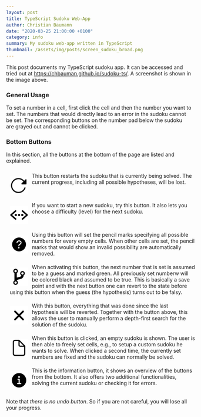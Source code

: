 ```yaml
---
layout: post
title: TypeScript Sudoku Web-App
author: Christian Baumann
date: "2020-03-25 21:00:00 +0100"
category: info
summary: My sudoku web-app written in TypeScript
thumbnail: /assets/img/posts/screen_sudoku_broad.png
---
```


This post documents my TypeScript sudoku app. It can be accessed and tried out at
<a href="https://chbauman.github.io/sudoku-ts/">https://chbauman.github.io/sudoku-ts/</a>.
A screenshot is shown in the image above.

### General Usage

To set a number in a cell, first click the cell and then the number
you want to set. The numbers that would directly lead to
an error in the sudoku cannot be set. The corresponding buttons
on the number pad below the sudoku are grayed out and cannot be clicked.

### Bottom Buttons

In this section, all the buttons at the bottom of the page are listed
and explained.

<div style="width: 100%;margin:10px;display:inline-block;">
<img src="/assets/img/SVG/reload.svg" alt="Restart Sudoku" 
style="float:left;width:50px;height:50px;background-color:white;margin:10px 10px 0px 0px">
This button restarts the sudoku that is currently being solved.
The current progress, including all possible hypotheses, will be lost.</div>

<div style="width: 100%;margin:10px;display:inline-block;">
<img src="/assets/img/SVG/code-working.svg" alt="Select Level Icon" 
style="float:left;width:50px;height:50px;background-color:white;margin:10px 10px 0px 0px">
If you want to start a new sudoku, try this button. It also lets you choose a difficulty (level)
for the next sudoku.</div>

<div style="width: 100%;margin:10px;display:inline-block;">
<img src="/assets/img/SVG/help-circle.svg" alt="Help Circle Icon" 
style="float:left;width:50px;height:50px;background-color:white;margin:10px 10px 0px 0px">
Using this button will set the pencil marks specifying all possible numbers for every empty cells. 
When other cells are set, the pencil marks that would show an invalid possibility are
automatically removed.</div>

<div style="width: 100%;margin:10px;display:inline-block;">
<img src="/assets/img/SVG/git-branch.svg" alt="Branch Icon" 
style="float:left;width:50px;height:50px;background-color:white;margin:10px 10px 0px 0px">
When activating this button, the next number that is set is assumed to be a guess
and marked green. All previously set numberw will be colored black and assumed to be 
true. This is basically a save point and with the next button one can revert
to the state before using this button when the guess (the hypothesis) turns out to be falsy. </div>

<div style="width: 100%;margin:10px;display:inline-block;">
<img src="/assets/img/SVG/close.svg" alt="Revert Icon" 
style="float:left;width:50px;height:50px;background-color:white;margin:10px 10px 0px 0px">
With this button, everything that was done since the last hypothesis will be 
reverted. Together with the button above, this allows the user to manually perform
a depth-first search for the solution of the sudoku. 
</div>

<div style="width: 100%;margin:10px;display:inline-block;">
<img src="/assets/img/SVG/document-outline.svg" alt="Input own Icon" 
style="float:left;width:50px;height:50px;background-color:white;margin:10px 10px 0px 0px">
When this button is clicked, an empty sudoku is shown. The user is then able
to freely set cells, e.g., to setup a custom sudoku he wants to solve. 
When clicked a second time, the currently set numbers are fixed and the sudoku can 
normally be solved. 
</div>

<div style="width: 100%;margin:10px;display:inline-block;">
<img src="/assets/img/SVG/information-circle.svg" alt="Information Circle Icon" 
style="float:left;width:50px;height:50px;background-color:white;margin:10px 10px 0px 0px">
This is the information button, it shows an overview
of the buttons from the bottom. It also offers two additional functionalities, solving the current sudoku
or checking it for errors. </div>

Note that _there is no undo button_. So if you are not careful, you will
lose all your progress.

<div style="width:50px;height:50px;"><ion-icon name="arrow-down"></ion-icon></div>

